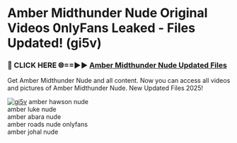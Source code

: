 # Amber Midthunder Nude Original Videos 0nlyFans Leaked - Files Updated! (gi5v)

<h3>🔴 CLICK HERE 🌐==►► <a href="https://tinyurl.com/yrmya6cz" rel="nofollow">Amber Midthunder Nude Updated Files</a></h3>

Get Amber Midthunder Nude and all content. Now you can access all videos and pictures of Amber Midthunder Nude. New Updated Files 2025!

[![gi5v](https://i.imgur.com/FMdXYCs.gif)](https://tinyurl.com/yrmya6cz)
amber hawson nude<br>
amber luke nude<br>
amber abara nude<br>
amber roads nude onlyfans<br>
amber johal nude